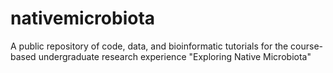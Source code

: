 # nativemicrobiota
A public repository of code, data, and bioinformatic tutorials for the course-based undergraduate research experience "Exploring Native Microbiota"
